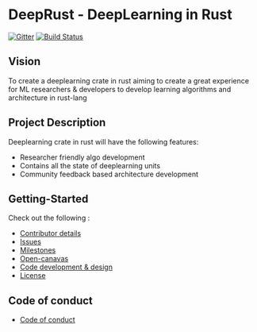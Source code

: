
# DeepRust - DeepLearning in Rust

[![Gitter](https://badges.gitter.im/dvigneshwer/deeprust.svg)](https://gitter.im/dvigneshwer/deeprust?utm_source=badge&utm_medium=badge&utm_campaign=pr-badge&utm_content=badge)
[![Build Status](https://travis-ci.org/dvigneshwer/deeprust.svg?branch=master)](https://travis-ci.org/dvigneshwer/deeprust)
## Vision

To create a deeplearning crate in rust aiming to create a great experience for ML researchers & developers to develop learning algorithms and architecture in rust-lang

## Project Description

Deeplearning crate in rust will have the following features:

* Researcher friendly algo development
* Contains all the state of deeplearning units
* Community feedback based architecture development 

## Getting-Started

Check out the following :

* [Contributor details](https://github.com/dvigneshwer/deeprust/blob/master/contributor/CONTRIBUTOR.md)
* [Issues](https://github.com/dvigneshwer/deeprust/issues)
* [Milestones](https://github.com/dvigneshwer/deeprust/milestone/1)
* [Open-canavas](https://github.com/dvigneshwer/deeprust/blob/master/open-canvas/open-canvas.md)
* [Code development & design](https://github.com/dvigneshwer/deeprust/tree/master/code)
* [License](https://github.com/dvigneshwer/deeprust/blob/master/license/LICENSE.md)

## Code of conduct

* [Code of conduct](https://github.com/dvigneshwer/deeprust/blob/master/code_of_conduct/code_of_conduct.md) 
